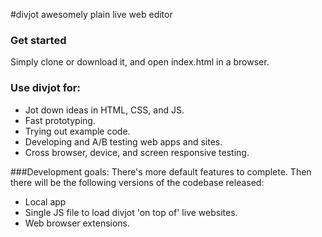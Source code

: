 #divjot
awesomely plain live web editor

### Get started
Simply clone or download it, and open index.html in a browser.

### Use divjot for:
- Jot down ideas in HTML, CSS, and JS.
- Fast prototyping.
- Trying out example code.
- Developing and A/B testing web apps and sites.
- Cross browser, device, and screen responsive testing.
 
###Development goals:
There's more default features to complete.
Then there will be the following versions of the codebase released:
- Local app
- Single JS file to load divjot 'on top of' live websites.
- Web browser extensions.

